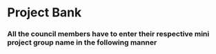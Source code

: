 # Project Bank 
### All the council members have to enter their respective mini project group name in the following manner 

